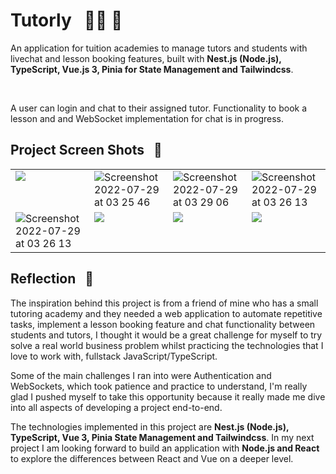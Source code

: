# Tutorly &nbsp; :teacher: :iphone:

An application for tuition academies to manage tutors and students with livechat and lesson booking features, built with <strong>Nest.js (Node.js), TypeScript, Vue.js 3, Pinia for State Management and Tailwindcss</strong>.

<br>

A user can login and chat to their assigned tutor. Functionality to book a lesson and and WebSocket implementation for chat is in progress.

## Project Screen Shots &nbsp; :camera_flash:

 
<table >
  <tr>
    <td valign="top">
      <img src="https://user-images.githubusercontent.com/60392502/181919134-deb9655b-038d-4d39-813b-2369ab5194f8.png">
    </td>
    <td valign="top">
    <img alt="Screenshot 2022-07-29 at 03 25 46" src="https://user-images.githubusercontent.com/60392502/181919147-02348767-a06b-44cd-b380-6e2b6bf91f0a.png">
    </td>
    <td valign="top">
      <img  alt="Screenshot 2022-07-29 at 03 29 06" src="https://user-images.githubusercontent.com/60392502/181919140-e3d28901-1a80-44d2-8d4e-ea252f4652be.png">
    </td>
    <td valign="top">
      <img alt="Screenshot 2022-07-29 at 03 26 13" src="https://user-images.githubusercontent.com/60392502/181919141-e65b46dc-e87c-467d-a23f-a2b79fc2d359.png">
    </td>
    
    
  </tr>
  <tr>
  <td valign="top">
      <img alt="Screenshot 2022-07-29 at 03 26 13" src="https://user-images.githubusercontent.com/60392502/181919143-97765a18-e4bb-4a8e-897d-e3654cefe038.png">
    </td>
    <td valign="top">
      <img src="https://user-images.githubusercontent.com/60392502/181919150-e5f431f1-7f1f-458e-a6dc-b585efa561f3.png" >
    </td>
    <td valign="top">
      <img src="https://user-images.githubusercontent.com/60392502/181919152-7ef43308-c7bd-41fe-97be-bbbbdcc687ec.png">
    </td>
    <td valign="top">
      <img src="https://user-images.githubusercontent.com/60392502/181919629-d77ef985-4626-4626-ac75-eba95746ca5e.png">
    </td>
  </tr>
</table>


## Reflection &nbsp; 	:thought_balloon:

The inspiration behind this project is from a friend of mine who has a small tutoring academy and they needed a web application to automate repetitive tasks, implement a lesson booking feature and chat functionality between students and tutors, I thought it would be a great challenge for myself to try solve a real world business problem whilst practicing the technologies that I love to work with, fullstack JavaScript/TypeScript.

Some of the main challenges I ran into were Authentication and WebSockets, which took patience and practice to understand, I'm really glad I pushed myself to take this opportunity because it really made me dive into all aspects of developing a project end-to-end.

The technologies implemented in this project are <strong>Nest.js (Node.js), TypeScript, Vue 3, Pinia State Management and Tailwindcss</strong>. In my next project I am looking forward to build an application with <strong>Node.js and React</strong> to explore the differences between React and Vue on a deeper level.
